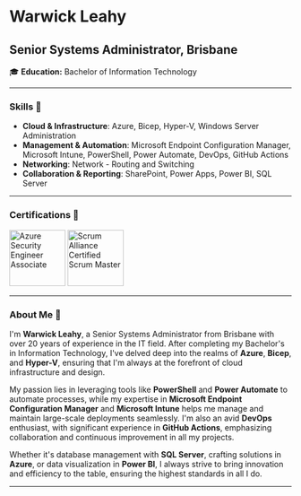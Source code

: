 # Warwick Leahy

## Senior Systems Administrator, Brisbane

🎓 **Education:** Bachelor of Information Technology

---

### Skills 💼

- **Cloud & Infrastructure**: Azure, Bicep, Hyper-V, Windows Server Administration
- **Management & Automation**: Microsoft Endpoint Configuration Manager, Microsoft Intune, PowerShell, Power Automate, DevOps, GitHub Actions
- **Networking**: Network - Routing and Switching
- **Collaboration & Reporting**: SharePoint, Power Apps, Power BI, SQL Server

---

### Certifications 🏅
<img src=https://images.credly.com/size/340x340/images/1ad16b6f-2c71-4a2e-ae74-ec69c4766039/azure-security-engineer-associate600x600.png alt = "Azure Security Engineer Associate" width="100" height="100">
<img src=./badge.png alt = "Scrum Alliance Certified Scrum Master" width="100" height="100">

---

### About Me 🚀

I'm **Warwick Leahy**, a Senior Systems Administrator from Brisbane with over 20 years of experience in the IT field. After completing my Bachelor's in Information Technology, I've delved deep into the realms of **Azure**, **Bicep**, and **Hyper-V**, ensuring that I'm always at the forefront of cloud infrastructure and design. 

My passion lies in leveraging tools like **PowerShell** and **Power Automate** to automate processes, while my expertise in **Microsoft Endpoint Configuration Manager** and **Microsoft Intune** helps me manage and maintain large-scale deployments seamlessly. I'm also an avid **DevOps** enthusiast, with significant experience in **GitHub Actions**, emphasizing collaboration and continuous improvement in all my projects.

Whether it's database management with **SQL Server**, crafting solutions in **Azure**, or data visualization in **Power BI**, I always strive to bring innovation and efficiency to the table, ensuring the highest standards in all I do.

---


